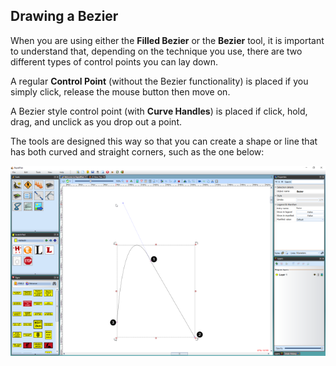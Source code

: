 ## Drawing a Bezier 

When you are using either the **Filled Bezier** or the **Bezier** tool, it is important to understand that, depending on the technique you use, there are two different types of control points you can lay down.

A regular **Control Point** (without the Bezier functionality) is placed if you simply click, release the mouse button then move on.

A Bezier style control point (with **Curve Handles**) is placed if click, hold, drag, and unclick as you drop out a
point.

The tools are designed this way so that you can create a shape or line that has both curved and straight corners, such as the one below:

![Control_Point_1_was_dragged_when_placed_and_Control_Points_2_and_3_were_not](./assets/Control_Point_1_was_dragged_when_placed_and_Control_Points_2_and_3_were_not.png)


